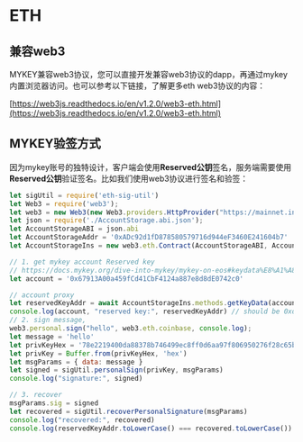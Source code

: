 # ETH

## 兼容web3

MYKEY兼容web3协议，您可以直接开发兼容web3协议的dapp，再通过mykey内置浏览器访问。也可以参考以下链接，了解更多eth web3协议的内容：

[https://web3js.readthedocs.io/en/v1.2.0/web3-eth.html](https://web3js.readthedocs.io/en/v1.2.0/web3-eth.html)

## MYKEY验签方式

因为mykey账号的独特设计，客户端会使用**Reserved公钥**签名，服务端需要使用**Reserved公钥**验证签名。比如我们使用web3协议进行签名和验签：

```javascript
let sigUtil = require('eth-sig-util') 
let Web3 = require('web3'); 
let web3 = new Web3(new Web3.providers.HttpProvider("https://mainnet.infura.io/v3/56444e75b6a24070a374f791bd25f811")); 
let json = require('./AccountStorage.abi.json'); 
let AccountStorageABI = json.abi 
let AccountStorageAddr = '0xADc92d1fD878580579716d944eF3460E241604b7' 
let AccountStorageIns = new web3.eth.Contract(AccountStorageABI, AccountStorageAddr); 

// 1. get mykey account Reserved key 
// https://docs.mykey.org/dive-into-mykey/mykey-on-eos#keydata%E8%A1%A8%E4%B8%AD%E7%9A%84%E5%AF%86%E9%92%A5
let account = '0x67913A00a459fCd41CbF4124a887e8d8dE0742c0' 

// account proxy 
let reservedKeyAddr = await AccountStorageIns.methods.getKeyData(account, 3).call(); 
console.log(account, "reserved key:", reservedKeyAddr) // should be 0xd2F9b4652D80FA870207C2b421B8437d7D54a484
// 2. sign message, 
web3.personal.sign("hello", web3.eth.coinbase, console.log); 
let message = 'hello' 
let privKeyHex = '78e2219400da88378b746499ec8ff0d6aa97f806950276f28c65b9d569f32f84' // prvkey of '0xd2F9b4652D80FA870207C2b421B8437d7D54a484' 
let privKey = Buffer.from(privKeyHex, 'hex') 
let msgParams = { data: message }
let signed = sigUtil.personalSign(privKey, msgParams) 
console.log("signature:", signed)

// 3. recover 
msgParams.sig = signed 
let recovered = sigUtil.recoverPersonalSignature(msgParams) 
console.log("recovered:", recovered) 
console.log(reservedKeyAddr.toLowerCase() === recovered.toLowerCase())
```

